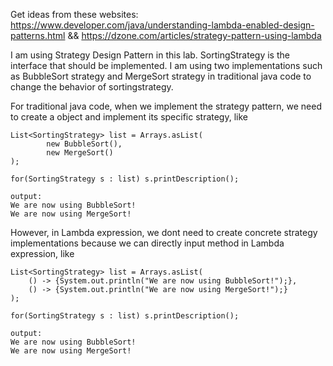Get ideas from these websites: https://www.developer.com/java/understanding-lambda-enabled-design-patterns.html && https://dzone.com/articles/strategy-pattern-using-lambda

I am using Strategy Design Pattern in this lab. SortingStrategy is the interface that should be implemented. I am using two implementations such as BubbleSort strategy and MergeSort strategy in traditional java code to change the behavior of sortingstrategy.

For traditional java code, when we implement the strategy pattern, we need to create a  object and implement its specific strategy, like 
	
	List<SortingStrategy> list = Arrays.asList(
			new BubbleSort(),
			new MergeSort()
	);

	for(SortingStrategy s : list) s.printDescription();

	output: 
	We are now using BubbleSort!
	We are now using MergeSort!

However, in Lambda expression, we dont need to create concrete strategy implementations because we can directly input method in Lambda expression, like

	List<SortingStrategy> list = Arrays.asList(
		() -> {System.out.println("We are now using BubbleSort!");},
		() -> {System.out.println("We are now using MergeSort!");}
	);

	for(SortingStrategy s : list) s.printDescription();

	output: 
	We are now using BubbleSort!
	We are now using MergeSort!